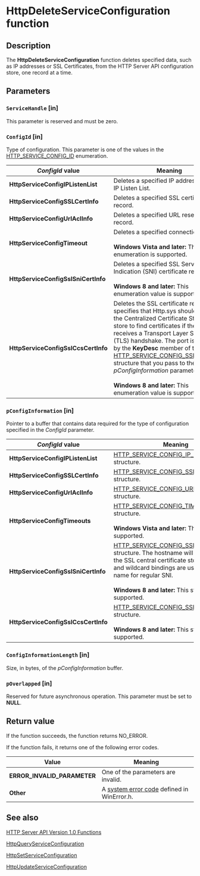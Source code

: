 # HttpDeleteServiceConfiguration function

## Description

The
**HttpDeleteServiceConfiguration** function deletes specified data, such as IP addresses or SSL Certificates, from the HTTP Server API configuration store, one record at a time.

## Parameters

### `ServiceHandle` [in]

This parameter is reserved and must be zero.

### `ConfigId` [in]

Type of configuration. This parameter is one of the values in
the [HTTP_SERVICE_CONFIG_ID](https://learn.microsoft.com/windows/desktop/api/http/ne-http-http_service_config_id) enumeration.

| *ConfigId* value | Meaning |
| --- | --- |
| **HttpServiceConfigIPListenList** | Deletes a specified IP address from the IP Listen List. |
| **HttpServiceConfigSSLCertInfo** | Deletes a specified SSL certificate record. |
| **HttpServiceConfigUrlAclInfo** | Deletes a specified URL reservation record. |
| **HttpServiceConfigTimeout** | Deletes a specified connection timeout.<br><br>**Windows Vista and later:** This enumeration is supported. |
| **HttpServiceConfigSslSniCertInfo** | Deletes a specified SSL Server Name Indication (SNI) certificate record.<br><br>**Windows 8 and later:** This enumeration value is supported. |
| **HttpServiceConfigSslCcsCertInfo** | Deletes the SSL certificate record that specifies that Http.sys should consult the Centralized Certificate Store (CCS) store to find certificates if the port receives a Transport Layer Security (TLS) handshake. The port is specified by the **KeyDesc** member of the [HTTP_SERVICE_CONFIG_SSL_CCS_SET](https://learn.microsoft.com/windows/desktop/api/http/ns-http-http_service_config_ssl_ccs_set) structure that you pass to the *pConfigInformation* parameter.<br><br>**Windows 8 and later:** This enumeration value is supported. |

### `pConfigInformation` [in]

Pointer to a buffer that contains data required for the type of configuration specified in the *ConfigId* parameter.

| *ConfigId* value | Meaning |
| --- | --- |
| **HttpServiceConfigIPListenList** | [HTTP_SERVICE_CONFIG_IP_LISTEN_PARAM](https://learn.microsoft.com/windows/desktop/api/http/ns-http-http_service_config_ip_listen_param) structure. |
| **HttpServiceConfigSSLCertInfo** | [HTTP_SERVICE_CONFIG_SSL_SET](https://learn.microsoft.com/windows/desktop/api/http/ns-http-http_service_config_ssl_set) structure. |
| **HttpServiceConfigUrlAclInfo** | [HTTP_SERVICE_CONFIG_URLACL_SET](https://learn.microsoft.com/windows/desktop/api/http/ns-http-http_service_config_urlacl_set) structure. |
| **HttpServiceConfigTimeouts** | [HTTP_SERVICE_CONFIG_TIMEOUT_KEY](https://learn.microsoft.com/windows/desktop/api/http/ne-http-http_service_config_timeout_key) structure.<br><br>**Windows Vista and later:** This structure is supported. |
| **HttpServiceConfigSslSniCertInfo** | [HTTP_SERVICE_CONFIG_SSL_SNI_SET](https://learn.microsoft.com/windows/desktop/api/http/ns-http-http_service_config_ssl_sni_set) structure. The hostname will be "*" when the SSL central certificate store is queried and wildcard bindings are used, and a host name for regular SNI.<br><br>**Windows 8 and later:** This structure is supported. |
| ****HttpServiceConfigSslCcsCertInfo**** | [HTTP_SERVICE_CONFIG_SSL_CCS_SET](https://learn.microsoft.com/windows/desktop/api/http/ns-http-http_service_config_ssl_ccs_set) structure.<br><br>**Windows 8 and later:** This structure is supported. |

### `ConfigInformationLength` [in]

Size, in bytes, of the *pConfigInformation* buffer.

### `pOverlapped` [in]

Reserved for future asynchronous operation. This parameter must be set to **NULL**.

## Return value

If the function succeeds, the function returns NO_ERROR.

If the function fails, it returns one of the following error codes.

| Value | Meaning |
| --- | --- |
| **ERROR_INVALID_PARAMETER** | One of the parameters are invalid. |
| **Other** | A [system error code](https://learn.microsoft.com/windows/desktop/Debug/system-error-codes) defined in WinError.h. |

## See also

[HTTP Server API Version 1.0 Functions](https://learn.microsoft.com/windows/desktop/Http/http-server-api-version-1-0-functions)

[HttpQueryServiceConfiguration](https://learn.microsoft.com/windows/desktop/api/http/nf-http-httpqueryserviceconfiguration)

[HttpSetServiceConfiguration](https://learn.microsoft.com/windows/desktop/api/http/nf-http-httpsetserviceconfiguration)

[HttpUpdateServiceConfiguration](https://learn.microsoft.com/windows/desktop/api/http/nf-http-httpupdateserviceconfiguration)